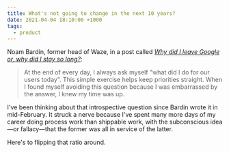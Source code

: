 ```yaml
---
title: What's not going to change in the next 10 years?
date: 2021-04-04 18:10:00 +1000
tags:
  - product
---
```


Noam Bardin, former head of Waze, in a post called [_Why did I leave Google or, why did I stay so long?_](https://paygo.media/p/25171):

> At the end of every day, I always ask myself "what did I do for our users today". This simple exercise helps keep priorities straight. When I found myself avoiding this question because I was embarrassed by the answer, I knew my time was up.

I've been thinking about that introspective question since Bardin wrote it in mid-February. It struck a nerve because I've spent many more days of my career doing process work than shippable work, with the subconscious idea—or fallacy—that the former was all in service of the latter.

Here's to flipping that ratio around.

